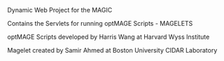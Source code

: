 Dynamic Web Project for the MAGIC

Contains the Servlets for running optMAGE Scripts - MAGELETS

optMAGE Scripts developed by Harris Wang at Harvard Wyss Institute

Magelet created by Samir Ahmed at Boston University CIDAR Laboratory
